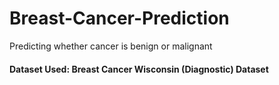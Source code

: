 # Breast-Cancer-Prediction
Predicting whether cancer is benign or malignant

#### Dataset Used: Breast Cancer Wisconsin (Diagnostic) Dataset
